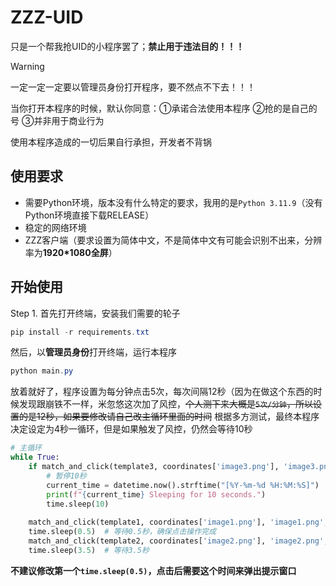 # ZZZ-UID

只是一个帮我抢UID的小程序罢了；**禁止用于违法目的！！！**

> [!Warning]
>
> 一定一定一定要以管理员身份打开程序，要不然点不下去！！！
> 
> 当你打开本程序的时候，默认你同意：①承诺合法使用本程序 ②抢的是自己的号 ③并非用于商业行为
> 
> 使用本程序造成的一切后果自行承担，开发者不背锅

## 使用要求

- 需要Python环境，版本没有什么特定的要求，我用的是`Python 3.11.9`（没有Python环境直接下载RELEASE）
- 稳定的网络环境
- ZZZ客户端（要求设置为简体中文，不是简体中文有可能会识别不出来，分辨率为**1920*1080全屏**）

## 开始使用

Step 1. 首先打开终端，安装我们需要的轮子

```powershell
pip install -r requirements.txt
```

然后，以**管理员身份**打开终端，运行本程序

```powershell
python main.py
```

放着就好了，程序设置为每分钟点击5次，每次间隔12秒（因为在做这个东西的时候发现跟崩铁不一样，米忽悠这次加了风控，~~个人测下来大概是`5次/分钟`，所以设置的是12秒，如果要修改请自己改主循环里面的时间~~ 根据多方测试，最终本程序决定设定为4秒一循环，但是如果触发了风控，仍然会等待10秒

```python
# 主循环
while True:
    if match_and_click(template3, coordinates['image3.png'], 'image3.png', thresholds['image3.png']):
        # 暂停10秒
        current_time = datetime.now().strftime("[%Y-%m-%d %H:%M:%S]")
        print(f"{current_time} Sleeping for 10 seconds.")
        time.sleep(10)
    
    match_and_click(template1, coordinates['image1.png'], 'image1.png', thresholds['image1.png'])
    time.sleep(0.5)  # 等待0.5秒，确保点击操作完成
    match_and_click(template2, coordinates['image2.png'], 'image2.png', thresholds['image2.png'])
    time.sleep(3.5)  # 等待3.5秒

```

**不建议修改第一个`time.sleep(0.5)`，点击后需要这个时间来弹出提示窗口**
